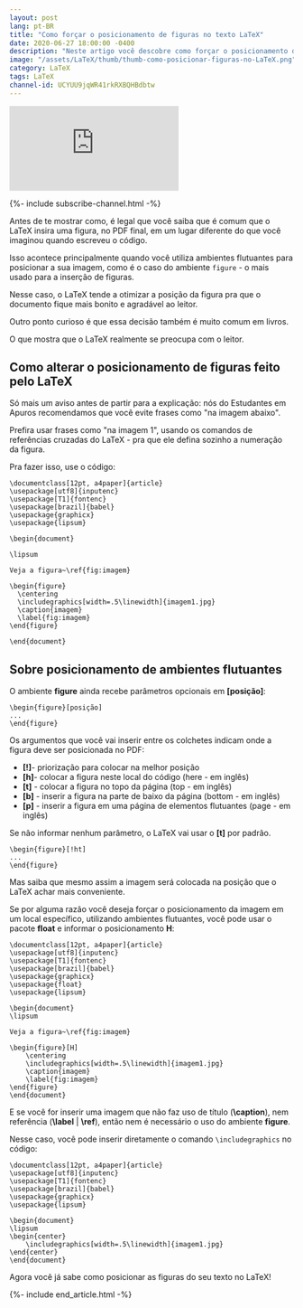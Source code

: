 ```yaml
---
layout: post
lang: pt-BR
title: "Como forçar o posicionamento de figuras no texto LaTeX"
date: 2020-06-27 18:00:00 -0400
description: "Neste artigo você descobre como forçar o posicionamento de figuras no texto LaTeX."
image: "/assets/LaTeX/thumb/thumb-como-posicionar-figuras-no-LaTeX.png"
category: LaTeX
tags: LaTeX
channel-id: UCYUU9jqWR41rkRXBQHBdbtw
---
```


<!-- Youtube Video -->
<div class="yt-video">
<iframe src="https://www.youtube.com/embed/Sx-GIargq6o?si=09auFYgauzoOBuYx" title="YouTube video player" frameborder="0" allow="accelerometer; autoplay; clipboard-write; encrypted-media; gyroscope; picture-in-picture; web-share" allowfullscreen></iframe>
</div>

{%- include subscribe-channel.html -%}


Antes de te mostrar como, é legal que você saiba que é comum que o LaTeX insira uma figura, no PDF final, em um lugar diferente do que você imaginou quando escreveu o código.

Isso acontece principalmente quando você utiliza ambientes flutuantes para posicionar a sua imagem, como é o caso do ambiente `figure` - o mais usado para a inserção de figuras.

Nesse caso, o LaTeX tende a otimizar a posição da figura pra que o documento fique mais bonito e agradável ao leitor.

Outro ponto curioso é que essa decisão também é muito comum em livros.

O que mostra que o LaTeX realmente se preocupa com o leitor.

## Como alterar o posicionamento de figuras feito pelo LaTeX

Só mais um aviso antes de partir para a explicação: nós do Estudantes em Apuros recomendamos que você evite frases como \"na imagem abaixo\".

Prefira usar frases como \"na imagem 1\", usando os comandos de referências cruzadas do LaTeX - pra que ele defina sozinho a numeração da figura.

Pra fazer isso, use o código:

```TeX
\documentclass[12pt, a4paper]{article}
\usepackage[utf8]{inputenc}
\usepackage[T1]{fontenc}
\usepackage[brazil]{babel}
\usepackage{graphicx}
\usepackage{lipsum}

\begin{document}

\lipsum

Veja a figura~\ref{fig:imagem}

\begin{figure}
  \centering
  \includegraphics[width=.5\linewidth]{imagem1.jpg}
  \caption{imagem}
  \label{fig:imagem}
\end{figure}

\end{document}
```

## Sobre posicionamento de ambientes flutuantes

O ambiente **figure** ainda recebe parâmetros opcionais em **[posição]**:

```TeX
\begin{figure}[posição]
...
\end{figure}
```

Os argumentos que você vai inserir entre os colchetes indicam onde a figura deve ser posicionada no PDF:

- **[!]**- priorização para colocar na melhor posição
- **[h]**- colocar a figura neste local do código (here - em inglês)
- **[t]** - colocar a figura no topo da página (top - em inglês)
- **[b]** - inserir a figura na parte de baixo da página (bottom - em inglês)
- **[p]** - inserir a figura em uma página de elementos flutuantes (page - em inglês)

Se não informar nenhum parâmetro, o LaTeX vai usar o **[t]** por padrão.

```TeX
\begin{figure}[!ht]
...
\end{figure}
```

Mas saiba que mesmo assim a imagem será colocada na posição que o LaTeX achar mais conveniente.

Se por alguma razão você deseja forçar o posicionamento da imagem em um local específico, utilizando ambientes flutuantes, você pode usar o pacote **float** e informar o posicionamento **H**:

```TeX
\documentclass[12pt, a4paper]{article}
\usepackage[utf8]{inputenc}
\usepackage[T1]{fontenc}
\usepackage[brazil]{babel}
\usepackage{graphicx}
\usepackage{float}
\usepackage{lipsum}

\begin{document}
\lipsum

Veja a figura~\ref{fig:imagem}

\begin{figure}[H]
    \centering
    \includegraphics[width=.5\linewidth]{imagem1.jpg}
    \caption{imagem}
    \label{fig:imagem}
\end{figure}
\end{document}
```

E se você for inserir uma imagem que não faz uso de título (**\caption**), nem referência (**\label** \| **\ref**), então nem é necessário o uso do ambiente **figure**.

Nesse caso, você pode inserir diretamente o comando `\includegraphics` no código:

```TeX
\documentclass[12pt, a4paper]{article}
\usepackage[utf8]{inputenc}
\usepackage[T1]{fontenc}
\usepackage[brazil]{babel}
\usepackage{graphicx}
\usepackage{lipsum}

\begin{document}
\lipsum
\begin{center}
    \includegraphics[width=.5\linewidth]{imagem1.jpg}
\end{center}
\end{document}
```

Agora você já sabe como posicionar as figuras do seu texto no LaTeX!

{%- include end_article.html -%}
